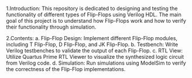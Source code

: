 1.Introduction:
 This repository is dedicated to designing and testing the functionality of different types of Flip-Flops using Verilog HDL. 
 The main goal of this project is to understand how Flip-Flops work and how to verify their functionality through simulation. 
 
 2.Contents:
 a. Flip-Flop Design: Implement different Flip-Flop modules, including T Flip-Flop, D Flip-Flop, and JK Flip-Flop. 
 b. Testbench: Write Verilog testbenches to validate the output of each Flip-Flop. 
 c. RTL View: Utilize Quartus Prime RTL Viewer to visualize the synthesized logic circuit from Verilog code. 
 d. Simulation: Run simulations using ModelSim to verify the correctness of the Flip-Flop implementations.   
